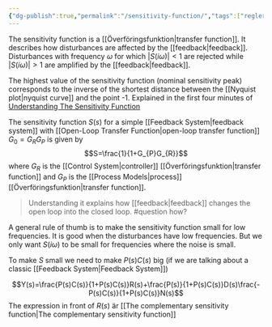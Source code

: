 ```yaml
---
{"dg-publish":true,"permalink":"/sensitivity-function/","tags":["reglerteknik"]}
---
```



The sensitivity function is a [[Överföringsfunktion\|transfer function]]. It describes how disturbances are affected by the [[feedback\|feedback]]. Disturbances with frequency $\omega$ for which $|S(i \omega)| <1$ are rejected while  $|S(i \omega)| >1$ are amplified by the [[feedback\|feedback]].

The highest value of the sensitivity function (nominal sensitivity peak) corresponds to the inverse of the shortest distance between the [[Nyquist plot\|nyquist curve]] and the point -1. Explained in the first four minutes of [Understanding The Sensitivity Function](https://www.youtube.com/watch?v=BAWdZvF1O40)

The sensitivity function $S(s)$ for a simple [[Feedback System\|feedback system]] with [[Open-Loop Transfer Function\|open-loop transfer function]] $G_{0}=G_{R}G_{P}$ is given by $$S=\frac{1}{1+G_{P}G_{R}}$$
where $G_R$ is the [[Control System\|controller]] [[Överföringsfunktion\|transfer function]] and $G_{P}$ is the [[Process Models\|process]] [[Överföringsfunktion\|transfer function]].

> Understanding it explains how [[feedback\|feedback]] changes the open loop into the closed loop. #question how?
 

A general rule of thumb is to make the sensitivity function small for low frequencies. It is good when the disturbances have low frequencies. But we only want $S(i \omega)$ to be small for frequencies where the noise is small. 

To make $S$ small we need to make $P(s)C(s)$ big (if we are talking about a classic [[Feedback System\|Feedback System]])


$$Y(s)=\frac{P(s)C(s)}{1+P(s)C(s)}R(s)+\frac{P(s)}{1+P(s)C(s)}D(s)\frac{-P(s)C(s)}{1+P(s)C(s)}N(s)$$
The expression in front of $R(s)$ är [[The complementary sensitivity function\|The complementary sensitivity function]]

